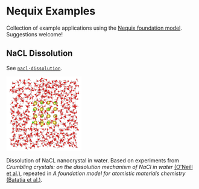 # Nequix Examples

Collection of example applications using the [Nequix foundation model](https://www.arxiv.org/abs/2508.16067). Suggestions welcome!

## NaCL Dissolution

See [`nacl-dissolution`](./nacl-dissolution/).

<img src="nacl-dissolution/nacl_h2o_opt.png" alt="NaCl in water" width="200" />

Dissolution of NaCL nanocrystal in water. Based on experiments from *Crumbling crystals: on the dissolution mechanism of
NaCl in water* [(O'Neill et al.)](https://doi.org/10.1039/D4CP03115F), repeated
in *A foundation model for atomistic materials chemistry* [(Batatia et al.)](https://arxiv.org/abs/2401.00096).